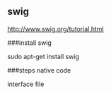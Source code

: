 ## swig
http://www.swig.org/tutorial.html

###install swig

sudo apt-get install swig

###steps
native code

interface file


